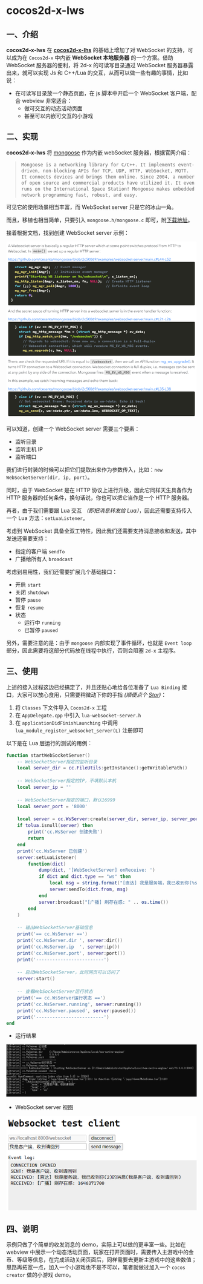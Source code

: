# cocos2d-x-lws

## 一、介绍

**cocos2d-x-lws** 在 **[cocos2d-x-lhs](https://github.com/DoooReyn/cocos2d-x-lhs)** 的基础上增加了对 WebSocket 的支持，可以成为在 `Cocos2d-x` 中内嵌 **WebSocket 本地服务器** 的一个方案。借助 WebSocket 服务器的便利，将 2d-x 的可读写目录通过 WebSocket 服务器暴露出来，就可以实现 Js 和 C++/Lua 的交互，从而可以做一些有趣的事情，比如说：

-   在可读写目录放一个静态页面，在 js 脚本中开启一个 WebSocket 客户端，配合 webview 非常适合：
    -   做可交互的动态活动页面
    -   甚至可以内嵌可交互的小游戏

## 二、实现

**cocos2d-x-lws** 将 [mongoose](https://mongoose.ws/) 作为内嵌 webSocket 服务器，根据官网介绍：

>     Mongoose is a networking library for C/C++. It implements event-driven, non-blocking APIs for TCP, UDP, HTTP, WebSocket, MQTT. It connects devices and brings them online. Since 2004, a number of open source and commercial products have utilized it. It even runs on the International Space Station! Mongoose makes embedded network programming fast, robust, and easy.

可见它的使用场景相当丰富，而 WebSocket server 只是它的冰山一角。

而且，移植也相当简单，只要引入 `mongoose.h/mongoose.c` 即可，附[下载地址](https://github.com/cesanta/mongoose/releases)。

接着根据文档，找到创建 WebSocket server 示例：

![用法](../img/websocket-server/usage.png)

可以知道，创建一个 WebSocket server 需要三个要素：

-   监听目录
-   监听主机 IP
-   监听端口

我们进行封装的时候可以把它们提取出来作为参数传入，比如：`new WebSocketServer(dir, ip, port)`。

同时，由于 WebSocket 是在 HTTP 协议上进行升级，因此它同样天生具备作为 HTTP 服务器的任何条件，换句话说，你也可以把它当作是一个 HTTP 服务器。

再者，由于我们需要跟 Lua 交互 _（即把消息转发给 Lua）_，因此还需要支持传入一个 Lua 方法：`setLuaListener`。

考虑到 WebSocket 具备全双工特性，因此我们还需要支持消息接收和发送，其中发送还需要支持：

-   指定的客户端 `sendTo`
-   广播给所有人 `broadcast`

考虑到易用性，我们还需要扩展几个基础接口：

-   开启 `start`
-   关闭 `shutdown`
-   暂停 `pause`
-   恢复 `resume`
-   状态
    -   运行中 `running`
    -   已暂停 `paused`

另外，需要注意的是：由于 `mongoose` 内部实现了事件循环，也就是 `Event loop` 部分，因此需要将这部分代码放在线程中执行，否则会阻塞 `2d-x` 主程序。

## 三、使用

上述的接入过程这边已经搞定了，并且还贴心地给各位准备了 `Lua Binding` 接口，大家可以放心食用，只需要稍微动下你的手指 _(顺便点个 [Star](https://github.com/DoooReyn/cocos2d-x-lws))_：

1. 将 `Classes` 下文件导入 `Cocos2d-x` 工程
2. 在 `AppDelegate.cpp` 中引入 `lua-websocket-server.h`
3. 在 `applicationDidFinishLaunching` 中调用 `lua_module_register_websocket_server(L)` 注册即可

以下是在 Lua 层运行的测试的用例：

```lua
function startWebSocketServer()
    -- WebSocketServer指定的监听目录
    local server_dir = cc.FileUtils:getInstance():getWritablePath()

    -- WebSocketServer指定的IP，不填默认本机
    local server_ip = ''

    -- WebSocketServer指定的端口，默认16999
    local server_port = '8000'

    local server = cc.WsServer:create(server_dir, server_ip, server_port)
    if tolua.isnull(server) then
        print('cc.WsServer 创建失败')
        return
    end
    print('cc.WsServer 已创建')
    server:setLuaListener(
        function(dict)
            dump(dict, '[WebSocketServer] onReceive: ')
            if dict and dict.type == "ws" then
                local msg = string.format("[直达] 我是服务端，我已收到你(%s)的消息(%s)", dict.from, dict.data)
                server:sendTo(dict.from, msg)
            end
            server:broadcast("[广播] 刷存在感: " .. os.time())
        end
    )

    -- 输出WebSocketServer基础信息
    print('== cc.WsServer ==')
    print('cc.WsServer.dir ', server:dir())
    print('cc.WsServer.ip  ', server:ip())
    print('cc.WsServer.port', server:port())
    print('-------------------------')

    -- 启动WebSocketServer，此时网页可以访问了
    server:start()

    -- 查看WebSocketServer运行状态
    print('== cc.WsServer运行状态 ==')
    print('cc.WsServer.running', server:running())
    print('cc.WsServer.paused', server:paused())
    print('-------------------------')
end
```

-   运行结果

![运行测试](../img/websocket-server/console.png)

-   WebSocket server 视图

![WebSocket server 视图](../img/websocket-server/web-page.png)

## 四、说明

示例只做了个简单的收发消息的 demo，实际上可以做的更丰富一些。比如在 webview 中展示一个动态活动页面，玩家在打开页面时，需要传入主游戏中的金币、等级等信息，在完成活动关闭页面后，同样需要去更新主游戏中的这些数值；思路再拓宽一点，加入一个小游戏也不是不可以，笔者就做过加入一个 `cocos creator` 做的小游戏 demo。
